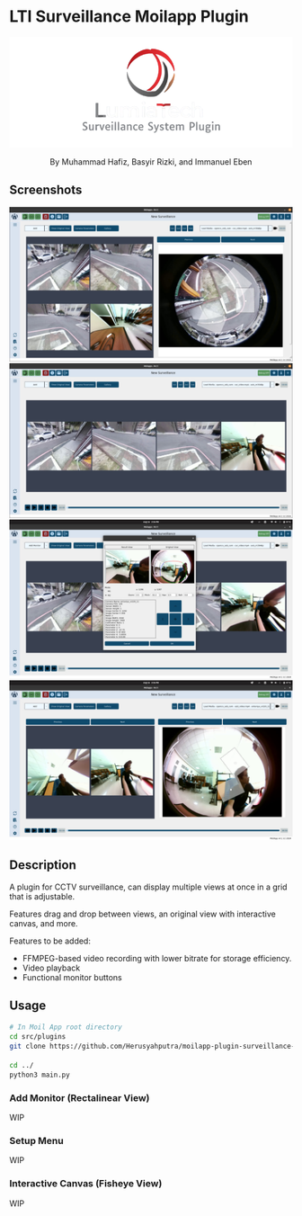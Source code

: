 # LTI Surveillance Moilapp Plugin

![](resources/welcomelabel.png)

<p style="text-align: center;">By Muhammad Hafiz, Basyir Rizki, and Immanuel Eben</p>

## Screenshots

![](resources/sample1.jpeg)
![](resources/sample2.jpeg)
![](resources/sample3.jpeg)
![](resources/sample4.jpeg)

## Description

A plugin for CCTV surveillance, can display multiple views at once in a grid that is adjustable.

Features drag and drop between views, an original view with interactive canvas, and more.

Features to be added:
- FFMPEG-based video recording with lower bitrate for storage efficiency. 
- Video playback
- Functional monitor buttons 

## Usage

```bash
# In Moil App root directory
cd src/plugins
git clone https://github.com/Herusyahputra/moilapp-plugin-surveillance-monitoring

cd ../
python3 main.py
```

### Add Monitor (Rectalinear View)
WIP

### Setup Menu
WIP

### Interactive Canvas (Fisheye View)
WIP